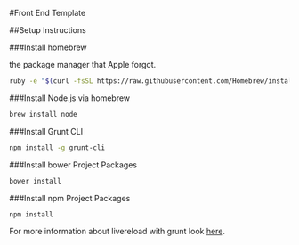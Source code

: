 #Front End Template

##Setup Instructions

###Install homebrew

the package manager that Apple forgot.
```bash
ruby -e "$(curl -fsSL https://raw.githubusercontent.com/Homebrew/install/master/install)"
```

###Install Node.js via homebrew
```bash
brew install node
```

###Install Grunt CLI
```bash
npm install -g grunt-cli
```

###Install bower Project Packages
```bash
bower install
```

###Install npm Project Packages
```bash
npm install
```

For more information about livereload with grunt look [here](http://rhumaric.com/2013/07/renewing-the-grunt-livereload-magic/).


